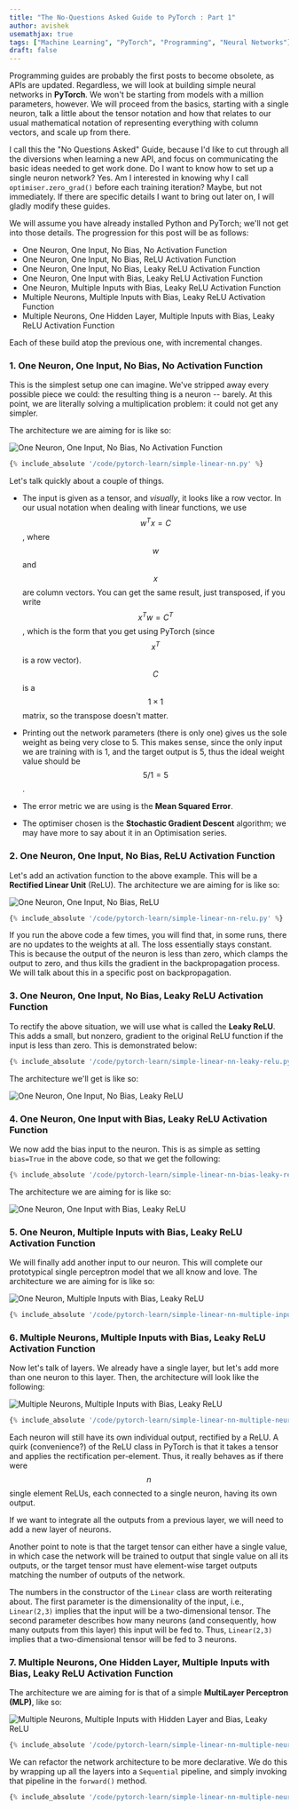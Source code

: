 ```yaml
---
title: "The No-Questions Asked Guide to PyTorch : Part 1"
author: avishek
usemathjax: true
tags: ["Machine Learning", "PyTorch", "Programming", "Neural Networks"]
draft: false
---
```


Programming guides are probably the first posts to become obsolete, as APIs are updated. Regardless, we will look at building simple neural networks in **PyTorch**. We won't be starting from models with a million parameters, however. We will proceed from the basics, starting with a single neuron, talk a little about the tensor notation and how that relates to our usual mathematical notation of representing everything with column vectors, and scale up from there.

I call this the "No Questions Asked" Guide, because I'd like to cut through all the diversions when learning a new API, and focus on communicating the basic ideas needed to get work done. Do I want to know how to set up a single neuron network? Yes. Am I interested in knowing why I call ```optimiser.zero_grad()``` before each training iteration? Maybe, but not immediately. If there are specific details I want to bring out later on, I will gladly modify these guides.

We will assume you have already installed Python and PyTorch; we'll not get into those details. The progression for this post will be as follows:

- One Neuron, One Input, No Bias, No Activation Function
- One Neuron, One Input, No Bias, ReLU Activation Function
- One Neuron, One Input, No Bias, Leaky ReLU Activation Function
- One Neuron, One Input with Bias, Leaky ReLU Activation Function
- One Neuron, Multiple Inputs with Bias, Leaky ReLU Activation Function
- Multiple Neurons, Multiple Inputs with Bias, Leaky ReLU Activation Function
- Multiple Neurons, One Hidden Layer, Multiple Inputs with Bias, Leaky ReLU Activation Function

Each of these build atop the previous one, with incremental changes.

### 1. One Neuron, One Input, No Bias, No Activation Function

This is the simplest setup one can imagine. We've stripped away every possible piece we could: the resulting thing is a neuron -- barely. At this point, we are literally solving a multiplication problem: it could not get any simpler.

The architecture we are aiming for is like so:

![One Neuron, One Input, No Bias, No Activation Function](/assets/images/ann-1-ip-no-bias-no-activation.png)

```python
{% include_absolute '/code/pytorch-learn/simple-linear-nn.py' %}
```

Let's talk quickly about a couple of things.

- The input is given as a tensor, and *visually*, it looks like a row vector. In our usual notation when dealing with linear functions, we use $$w^T x=C$$, where $$w$$ and $$x$$ are column vectors. You can get the same result, just transposed, if you write $$x^T w = C^T$$, which is the form that you get using PyTorch (since $$x^T$$ is a row vector). $$C$$ is a $$1 \times 1$$ matrix, so the transpose doesn't matter.

- Printing out the network parameters (there is only one) gives us the sole weight as being very close to 5. This makes sense, since the only input we are training with is 1, and the target output is 5, thus the ideal weight value should be $$5/1=5$$.

- The error metric we are using is the **Mean Squared Error**.

- The optimiser chosen is the **Stochastic Gradient Descent** algorithm; we may have more to say about it in an Optimisation series.

### 2. One Neuron, One Input, No Bias, ReLU Activation Function

Let's add an activation function to the above example. This will be a **Rectified Linear Unit** (ReLU). The architecture we are aiming for is like so:

![One Neuron, One Input, No Bias, ReLU](/assets/images/ann-1-ip-no-bias-relu.png)

```python
{% include_absolute '/code/pytorch-learn/simple-linear-nn-relu.py' %}
```

If you run the above code a few times, you will find that, in some runs, there are no updates to the weights at all. The loss essentially stays constant. This is because the output of the neuron is less than zero, which clamps the output to zero, and thus kills the gradient in the backpropagation process. We will talk about this in a specific post on backpropagation.

### 3. One Neuron, One Input, No Bias, Leaky ReLU Activation Function

To rectify the above situation, we will use what is called the **Leaky ReLU**. This adds a small, but nonzero, gradient to the original ReLU function if the input is less than zero. This is demonstrated below:

```python
{% include_absolute '/code/pytorch-learn/simple-linear-nn-leaky-relu.py' %}
```

The architecture we'll get is like so:

![One Neuron, One Input, No Bias, Leaky ReLU](/assets/images/ann-1-ip-no-bias-leaky-relu.png)

### 4. One Neuron, One Input with Bias, Leaky ReLU Activation Function

We now add the bias input to the neuron. This is as simple as setting ```bias=True``` in the above code, so that we get the following:

```python
{% include_absolute '/code/pytorch-learn/simple-linear-nn-bias-leaky-relu.py' %}
```

The architecture we are aiming for is like so:

![One Neuron, One Input with Bias, Leaky ReLU](/assets/images/ann-1-ip-bias-leaky-relu.png)

### 5. One Neuron, Multiple Inputs with Bias, Leaky ReLU Activation Function

We will finally add another input to our neuron. This will complete our prototypical single perceptron model that we all know and love. The architecture we are aiming for is like so:

![One Neuron, Multiple Inputs with Bias, Leaky ReLU](/assets/images/ann-2-ip-bias-leaky-relu.png)

```python
{% include_absolute '/code/pytorch-learn/simple-linear-nn-multiple-inputs-bias-leaky-relu.py' %}
```

### 6. Multiple Neurons, Multiple Inputs with Bias, Leaky ReLU Activation Function

Now let's talk of layers. We already have a single layer, but let's add more than one neuron to this layer. Then, the architecture will look like the following:

![Multiple Neurons, Multiple Inputs with Bias, Leaky ReLU](/assets/images/ann-2-ip-multiple-neurons-bias-leaky-relu.png)

```python
{% include_absolute '/code/pytorch-learn/simple-linear-nn-multiple-neurons-multiple-inputs-bias.py' %}
```

Each neuron will still have its own individual output, rectified by a ReLU. A quirk (convenience?) of the ReLU class in PyTorch is that it takes a tensor and applies the rectification per-element. Thus, it really behaves as if there were $$n$$ single element ReLUs, each connected to a single neuron, having its own output.

If we want to integrate all the outputs from a previous layer, we will need to add a new layer of neurons.

Another point to note is that the target tensor can either have a single value, in which case the network will be trained to output that single value on all its outputs, or the target tensor must have element-wise target outputs matching the number of outputs of the network.

The numbers in the constructor of the ```Linear``` class are worth reiterating about. The first parameter is the dimensionality of the input, i.e., ```Linear(2,3)``` implies that the input will be a two-dimensional tensor. The second parameter describes how many neurons (and consequently, how many outputs from this layer) this input will be fed to. Thus, ```Linear(2,3)``` implies that a two-dimensional tensor will be fed to 3 neurons.

### 7. Multiple Neurons, One Hidden Layer, Multiple Inputs with Bias, Leaky ReLU Activation Function

The architecture we are aiming for is that of a simple **MultiLayer Perceptron (MLP)**, like so:

![Multiple Neurons, Multiple Inputs with Hidden Layer and Bias, Leaky ReLU](/assets/images/ann-2-ip-multiple-neurons-hidden-layer-bias-leaky-relu.png)

```python
{% include_absolute '/code/pytorch-learn/simple-linear-nn-multiple-neurons-hidden-layer-multiple-inputs-bias.py' %}
```

We can refactor the network architecture to be more declarative. We do this by wrapping up all the layers into a ```Sequential``` pipeline, and simply invoking that pipeline in the ```forward()``` method.

```python
{% include_absolute '/code/pytorch-learn/simple-linear-nn-multiple-neurons-hidden-layer-multiple-inputs-bias-refactored.py' %}
```
